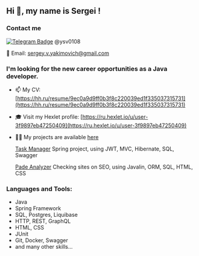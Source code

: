 <h2>Hi 👋, my name is Sergei !</h2>

<h3>Contact me</h3>
<div align ="left">

[![Telegram Badge](https://img.shields.io/badge/-Telegram-0088cc?style=flat-square&logo=Telegram&logoColor=white)](https://t.me/ysv0108) @ysv0108

</div>
<div>

  📧 Email: [sergey.v.yakimovich@gmail.com](mailto:sergey.v.yakimovich@gmail.com)

</div>


<h3>I'm looking for the new career opportunities as a Java developer.</h3>

- 📫 My CV: [https://hh.ru/resume/9ec0a9d9ff0b3f8c220039ed1f335037315731](https://hh.ru/resume/9ec0a9d9ff0b3f8c220039ed1f335037315731)
  
- 🎓 Visit my Hexlet profile: [https://ru.hexlet.io/u/user-3f9897eb47250409](https://ru.hexlet.io/u/user-3f9897eb47250409)  

- 👨‍💻 My projects are available [here](https://github.com/sergeiyakimovich?tab=repositories)
    
    [Task Manager](https://github.com/SergeiYakimovich/java-project-73) Spring project, using JWT, MVC, Hibernate, SQL, Swagger
    
    [Pade Analyzer](https://github.com/SergeiYakimovich/java-project-72) Checking sites on SEO, using Javalin, ORM, SQL, HTML, CSS

<h3 align="left">Languages and Tools:</h3>
<ul>
      <li>Java</li>
      <li>Spring Framework</li>
      <li>SQL, Postgres, Liquibase</li>
      <li>HTTP, REST, GraphQL</li>
      <li>HTML, CSS</li>
      <li>JUnit</li>
      <li>Git, Docker, Swagger</li>
      <li>and many other skills...</li>
</ul>
